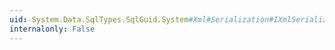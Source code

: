```yaml
---
uid: System.Data.SqlTypes.SqlGuid.System#Xml#Serialization#IXmlSerializable#GetSchema
internalonly: False
---
```

